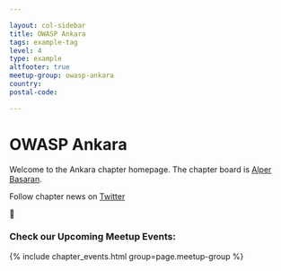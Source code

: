 ```yaml
---

layout: col-sidebar
title: OWASP Ankara
tags: example-tag
level: 4
type: example
altfooter: true
meetup-group: owasp-ankara
country: 
postal-code: 

---
```


# OWASP Ankara

Welcome to the Ankara chapter homepage. The chapter board is <a href="mailto:alper.basaran@owasp.org">Alper Basaran</a>.

Follow chapter news on [Twitter](https://twitter.com/owaspankara)

🐝

### Check our Upcoming Meetup Events:
{% include chapter_events.html group=page.meetup-group %}
